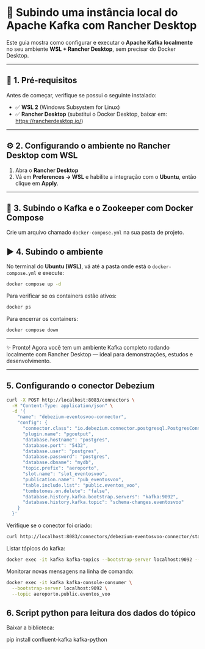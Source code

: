 # 🚀 Subindo uma instância local do Apache Kafka com Rancher Desktop

Este guia mostra como configurar e executar o **Apache Kafka localmente** no seu ambiente **WSL + Rancher Desktop**, sem precisar do Docker Desktop.

---

## 🧩 1. Pré-requisitos

Antes de começar, verifique se possui o seguinte instalado:

- ✅ **WSL 2** (Windows Subsystem for Linux)
- ✅ **Rancher Desktop** (substitui o Docker Desktop, baixar em: https://rancherdesktop.io/) 

---

## ⚙️ 2. Configurando o ambiente no Rancher Desktop com WSL

1. Abra o **Rancher Desktop**  
2. Vá em **Preferences → WSL** e habilite a integração com o **Ubuntu**, então clique em **Apply**.
---

## 🐘 3. Subindo o Kafka e o Zookeeper com Docker Compose

Crie um arquivo chamado `docker-compose.yml` na sua pasta de projeto.

## ▶️ 4. Subindo o ambiente

No terminal do **Ubuntu (WSL)**, vá até a pasta onde está o `docker-compose.yml` e execute:

```bash
docker compose up -d
```

Para verificar se os containers estão ativos:

```bash
docker ps
```

Para encerrar os containers:

```bash
docker compose down
```

---

✨ Pronto!
Agora você tem um ambiente Kafka completo rodando localmente com Rancher Desktop — ideal para demonstrações, estudos e desenvolvimento.

---

## 5. Configurando o conector Debezium

```bash
curl -X POST http://localhost:8083/connectors \
  -H "Content-Type: application/json" \
  -d '{
    "name": "debezium-eventosvoo-connector",
    "config": {
      "connector.class": "io.debezium.connector.postgresql.PostgresConnector",
      "plugin.name": "pgoutput",
      "database.hostname": "postgres",
      "database.port": "5432",
      "database.user": "postgres",
      "database.password": "postgres",
      "database.dbname": "mydb",
      "topic.prefix": "aeroporto",
      "slot.name": "slot_eventosvoo",
      "publication.name": "pub_eventosvoo",
      "table.include.list": "public.eventos_voo",
      "tombstones.on.delete": "false",
      "database.history.kafka.bootstrap.servers": "kafka:9092",
      "database.history.kafka.topic": "schema-changes.eventosvoo"
    }
  }'
```

Verifique se o conector foi criado:

```bash
curl http://localhost:8083/connectors/debezium-eventosvoo-connector/status
```

Listar tópicos do kafka:

```bash
docker exec -it kafka kafka-topics --bootstrap-server localhost:9092 --list
```

Monitorar novas mensagens na linha de comando:

```bash
docker exec -it kafka kafka-console-consumer \
  --bootstrap-server localhost:9092 \
  --topic aeroporto.public.eventos_voo
```

## 6. Script python para leitura dos dados do tópico

Baixar a biblioteca:

pip install confluent-kafka kafka-python
